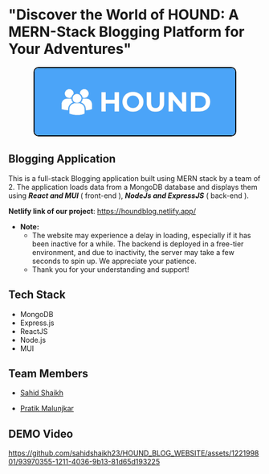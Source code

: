 # "Discover the World of HOUND: A MERN-Stack Blogging Platform for Your Adventures"


<p align="center">
  <img src="Assets/LOGO-1.png" width="400px" style="border: 2px solid black; border-radius: 10px;" />
</p>


## Blogging Application
This is a full-stack Blogging application built using MERN stack by a team of 2. The application loads data from a MongoDB database and displays them using **_React and MUI_** ( front-end ), **_NodeJs and ExpressJS_** ( back-end ).

**Netlify link of our project**:  https://houndblog.netlify.app/
- **Note:**
  - The website may experience a delay in loading, especially if it has been inactive for a while. The backend is deployed in a free-tier environment, and due to inactivity, the server may take a few seconds to spin up. We appreciate your patience.
  - Thank you for your understanding and support!


## Tech Stack

- MongoDB
- Express.js
- ReactJS
- Node.js
- MUI

## Team Members
- [Sahid Shaikh](https://github.com/sahidshaikh23)

- [Pratik Malunjkar](https://github.com/pratikmalunkar)


## DEMO Video

https://github.com/sahidshaikh23/HOUND_BLOG_WEBSITE/assets/122199801/93970355-1211-4036-9b13-81d65d193225

